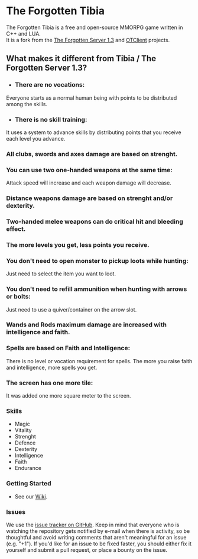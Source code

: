 The Forgotten Tibia
===============

The Forgotten Tibia is a free and open-source MMORPG game written in C++ and LUA.  
It is a fork from the [The Forgotten Server 1.3](https://github.com/otland/forgottenserver/commit/3b63f65) and [OTClient](https://github.com/edubart/otclient/commit/07b4b78) projects.

## What makes it different from Tibia / The Forgotten Server 1.3?

- ### There are no vocations:  
Everyone starts as a normal human being with points to be distributed among the skills.

- ### There is no skill training:  
It uses a system to advance skills by distributing points that you receive each level you advance.

### All clubs, swords and axes damage are based on strenght.

### You can use two one-handed weapons at the same time:  
Attack speed will increase and each weapon damage will decrease.

### Distance weapons damage are based on strenght and/or dexterity.

### Two-handed melee weapons can do critical hit and bleeding effect.

### The more levels you get, less points you receive.

### You don't need to open monster to pickup loots while hunting:  
Just need to select the item you want to loot.

### You don't need to refill ammunition when hunting with arrows or bolts:  
Just need to use a quiver/container on the arrow slot.

### Wands and Rods maximum damage are increased with intelligence and faith.

### Spells are based on Faith and Intelligence:  
There is no level or vocation requirement for spells. The more you raise faith and intelligence, more spells you get.

### The screen has one more tile:  
It was added one more square meter to the screen.

### Skills
- Magic
- Vitality
- Strenght
- Defence
- Dexterity
- Intelligence
- Faith
- Endurance

### Getting Started

* See our [Wiki]().

### Issues

We use the [issue tracker on GitHub](https://github.com/GustavoContreiras/TheForgottenTibiaServer/issues). Keep in mind that everyone who is watching the repository gets notified by e-mail when there is activity, so be thoughtful and avoid writing comments that aren't meaningful for an issue (e.g. "+1"). If you'd like for an issue to be fixed faster, you should either fix it yourself and submit a pull request, or place a bounty on the issue.
